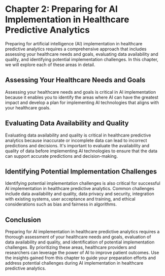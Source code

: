 Chapter 2: Preparing for AI Implementation in Healthcare Predictive Analytics
=============================================================================

Preparing for artificial intelligence (AI) implementation in healthcare predictive analytics requires a comprehensive approach that includes assessing your healthcare needs and goals, evaluating data availability and quality, and identifying potential implementation challenges. In this chapter, we will explore each of these areas in detail.

Assessing Your Healthcare Needs and Goals
-----------------------------------------

Assessing your healthcare needs and goals is critical in AI implementation because it enables you to identify the areas where AI can have the greatest impact and develop a plan for implementing AI technologies that aligns with your healthcare goals.

Evaluating Data Availability and Quality
----------------------------------------

Evaluating data availability and quality is critical in healthcare predictive analytics because inaccurate or incomplete data can lead to incorrect predictions and decisions. It's important to evaluate the availability and quality of data before implementing AI technologies to ensure that the data can support accurate predictions and decision-making.

Identifying Potential Implementation Challenges
-----------------------------------------------

Identifying potential implementation challenges is also critical for successful AI implementation in healthcare predictive analytics. Common challenges include data availability and quality, data privacy and security, integration with existing systems, user acceptance and training, and ethical considerations such as bias and fairness in algorithms.

Conclusion
----------

Preparing for AI implementation in healthcare predictive analytics requires a thorough assessment of your healthcare needs and goals, evaluation of data availability and quality, and identification of potential implementation challenges. By prioritizing these areas, healthcare providers and researchers can leverage the power of AI to improve patient outcomes. Use the insights gained from this chapter to guide your preparation efforts and address potential challenges during AI implementation in healthcare predictive analytics.
